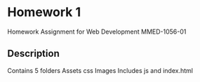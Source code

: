 # Homework 1
Homework Assignment for Web Development MMED-1056-01

## Description
Contains 5 folders
	Assets
	css
	Images
	Includes
	js
and index.html
